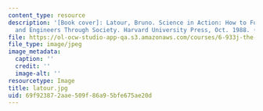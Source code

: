 ```yaml
---
content_type: resource
description: '[Book cover]: Latour, Bruno. Science in Action: How to Follow Scientists
  and Engineers Through Society. Harvard University Press, Oct. 1988. (Reprint edition)'
file: https://ol-ocw-studio-app-qa.s3.amazonaws.com/courses/6-933j-the-structure-of-engineering-revolutions-fall-2001/69f923872aae509f86a95bfe675ae20d_latour.jpg
file_type: image/jpeg
image_metadata:
  caption: ''
  credit: ''
  image-alt: ''
resourcetype: Image
title: latour.jpg
uid: 69f92387-2aae-509f-86a9-5bfe675ae20d
---
```

